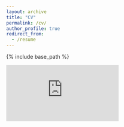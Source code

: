 ```yaml
---
layout: archive
title: "CV"
permalink: /cv/
author_profile: true
redirect_from:
  - /resume
---
```


{% include base_path %}

![hustlin_erd](http://rongxiangsu.github.io/files/Rongxiang_Su_CV.pdf)